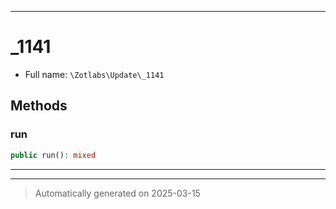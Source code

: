 ***

# _1141





* Full name: `\Zotlabs\Update\_1141`




## Methods


### run



```php
public run(): mixed
```












***


***
> Automatically generated on 2025-03-15
